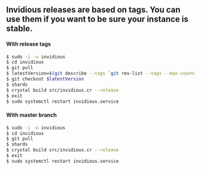 ## Invidious releases are based on tags. You can use them if you want to be sure your instance is stable.

#### With release tags
```bash
$ sudo -i -u invidious
$ cd invidious
$ git pull
$ latestVersion=$(git describe --tags `git rev-list --tags --max-count=1`)
$ git checkout $latestVersion
$ shards
$ crystal build src/invidious.cr --release
$ exit
$ sudo systemctl restart invidious.service
```

#### With master branch
```bash
$ sudo -i -u invidious
$ cd invidious
$ git pull
$ shards
$ crystal build src/invidious.cr --release
$ exit
$ sudo systemctl restart invidious.service
```